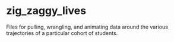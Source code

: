 # zig_zaggy_lives
Files for pulling, wrangling, and animating data around the various trajectories of a particular cohort of students.
